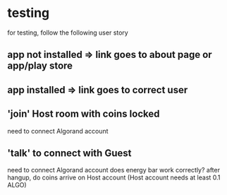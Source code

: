 # testing

for testing, follow the following user story

## app not installed => link goes to about page or app/play store

## app installed => link goes to correct user

## 'join' Host room with coins locked
need to connect Algorand account

## 'talk' to connect with Guest
need to connect Algorand account
does energy bar work correctly?
after hangup, do coins arrive on Host account (Host account needs at least 0.1 ALGO)
